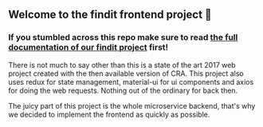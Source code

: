 ## Welcome to the findit frontend project 👋

### If you stumbled across this repo make sure to read [the full documentation of our findit project](https://github.com/MaxSquared-WebCraft/findit) first!

There is not much to say other than this is a state of the art 2017 web project created
with the then available version of CRA. This project also uses redux for state management,
material-ui for ui components and axios for doing the web requests. Nothing out of the
ordinary for back then.

The juicy part of this project is the whole microservice backend, that's why we decided to
implement the frontend as quickly as possible.
